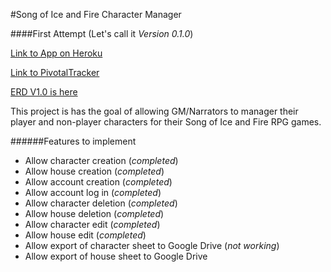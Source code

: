 #Song of Ice and Fire Character Manager

####First Attempt (Let's call it _Version 0.1.0_)

[Link to App on Heroku](http://soiafcharmanager.herokuapp.com/)

[Link to PivotalTracker](https://www.pivotaltracker.com/s/projects/1047504)

[ERD V1.0 is here](https://github.com/jonBarcus/soiaf_character_manager/blob/master/erd.pdf)

This project is has the goal of allowing GM/Narrators to manager their player and non-player characters for their Song of Ice and Fire RPG games.

######Features to implement
- Allow character creation (_completed_)
- Allow house creation (_completed_)
- Allow account creation (_completed_)
- Allow account log in (_completed_)
- Allow character deletion (_completed_)
- Allow house deletion (_completed_)
- Allow character edit (_completed_)
- Allow house edit (_completed_)
- Allow export of character sheet to Google Drive (_not working_)
- Allow export of house sheet to Google Drive
